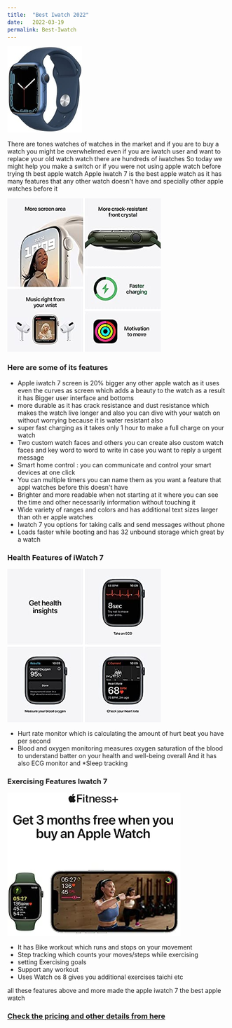 ```yaml
---
title:  "Best Iwatch 2022"
date:   2022-03-19
permalink: Best-Iwatch
---
```



![Iwach7](public/Iwatch7.jpg)


There are tones watches of watches in the market and if you are to buy a watch you might be overwhelmed even if you are iwatch user and want to replace your old watch watch there are hundreds of iwatches 
So today we might help you make a switch or if you were not using apple watch before trying th best apple watch
Apple iwatch 7 is the best apple watch as it has many features that any other watch doesn't have  and specially other apple watches before it

![Iwach7](public/Iwatch71.jpg)

### Here are some of its features 

* Apple iwatch 7 screen is  20% bigger any other apple watch as it uses even the curves as screen which adds a beauty to the watch as a result it has Bigger user interface and bottoms
* more durable as it has crack resistance and dust resistance which makes the watch live longer and also you can dive with your watch on without worrying because it is water resistant also
* super fast charging as it takes only 1 hour to make a full charge on your watch
* Two custom watch faces and others you can create also custom watch faces and key word to word to write  in case you want to reply a urgent message
* Smart home control : you can communicate and control your smart devices at one click
* You can multiple timers you can name them as you want a feature that appl watches before this doesn't have
* Brighter and more readable  when not starting  at it where you can see the time and other necessarily information without touching it
* Wide variety of ranges and colors and has additional text sizes larger than oth er apple watches 
* Iwatch 7 you options for taking calls and send messages without phone
* Loads faster while booting and has 32 unbound storage which great by a watch

### Health Features of iWatch 7

![Iwach7](public/Iwatch7Health.jpg)

* Hurt rate monitor which is calculating the amount of hurt beat you have per second 
* Blood and oxygen monitoring measures oxygen saturation of the blood to understand batter on your health and well-being overall And it has also ECG monitor and 
*Sleep tracking

### Exercising Features Iwatch 7

![Iwach7](public/Iwatch7ex.jpg)

* It has Bike workout which runs and stops on your movement 
* Step tracking which counts your moves/steps while exercising
* setting Exercising goals 
* Support any workout 
* Uses Watch os 8 gives you additional exercises  taichi etc

all these features above and more made the apple iwatch 7 the best apple watch 

### __<a target="_blank" href="https://www.amazon.com/gp/search?ie=UTF8&tag=18640a-20&linkCode=ur2&linkId=d9b0847d3b3ba223cad4455169ef7d2c&camp=1789&creative=9325&index=mobile&keywords=Iwatch 7">Check the pricing and other details from here</a>__
<br>







